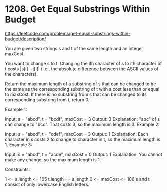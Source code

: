 # 1208. Get Equal Substrings Within Budget

<https://leetcode.com/problems/get-equal-substrings-within-budget/description/>

You are given two strings s and t of the same length and an integer maxCost.

You want to change s to t. Changing the ith character of s to ith character of t costs |s[i] - t[i]| (i.e., the absolute difference between the ASCII values of the characters).

Return the maximum length of a substring of s that can be changed to be the same as the corresponding substring of t with a cost less than or equal to maxCost. If there is no substring from s that can be changed to its corresponding substring from t, return 0.

 

Example 1:

Input: s = "abcd", t = "bcdf", maxCost = 3
Output: 3
Explanation: "abc" of s can change to "bcd".
That costs 3, so the maximum length is 3.
Example 2:

Input: s = "abcd", t = "cdef", maxCost = 3
Output: 1
Explanation: Each character in s costs 2 to change to character in t,  so the maximum length is 1.
Example 3:

Input: s = "abcd", t = "acde", maxCost = 0
Output: 1
Explanation: You cannot make any change, so the maximum length is 1.
 

Constraints:

1 <= s.length <= 105
t.length == s.length
0 <= maxCost <= 106
s and t consist of only lowercase English letters.